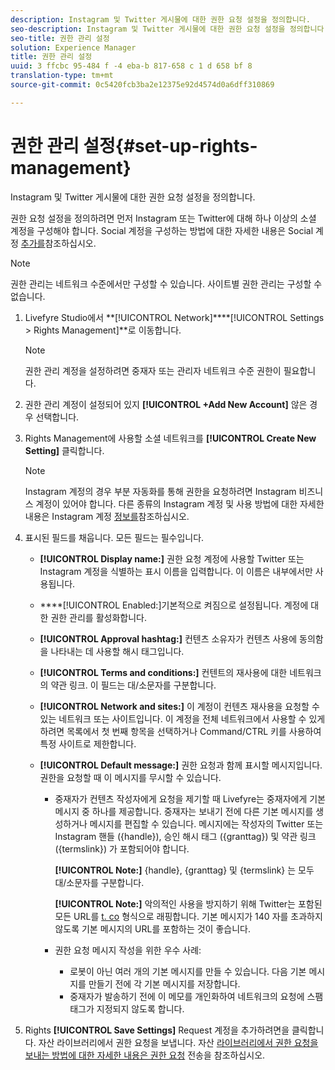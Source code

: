 ```yaml
---
description: Instagram 및 Twitter 게시물에 대한 권한 요청 설정을 정의합니다.
seo-description: Instagram 및 Twitter 게시물에 대한 권한 요청 설정을 정의합니다.
seo-title: 권한 관리 설정
solution: Experience Manager
title: 권한 관리 설정
uuid: 3 ffcbc 95-484 f -4 eba-b 817-658 c 1 d 658 bf 8
translation-type: tm+mt
source-git-commit: 0c5420fcb3ba2e12375e92d4574d0a6dff310869

---
```



# 권한 관리 설정{#set-up-rights-management}

Instagram 및 Twitter 게시물에 대한 권한 요청 설정을 정의합니다.

권한 요청 설정을 정의하려면 먼저 Instagram 또는 Twitter에 대해 하나 이상의 소셜 계정을 구성해야 합니다. Social 계정을 구성하는 방법에 대한 자세한 내용은 Social 계정 [추가를](../c-users-creating-accounts-with-studio-access/t-configure-social-accout-instagram/t-configure-social-accout-instagram.md#t_configure_social_accout_instagram)참조하십시오.

>[!NOTE]
>
>권한 관리는 네트워크 수준에서만 구성할 수 있습니다. 사이트별 권한 관리는 구성할 수 없습니다.

1. Livefyre Studio에서 **[!UICONTROL Network]****[!UICONTROL Settings > Rights Management]**로 이동합니다.

   >[!NOTE]
   >
   >권한 관리 계정을 설정하려면 중재자 또는 관리자 네트워크 수준 권한이 필요합니다.

1. 권한 관리 계정이 설정되어 있지 **[!UICONTROL +Add New Account]** 않은 경우 선택합니다.
1. Rights Management에 사용할 소셜 네트워크를 **[!UICONTROL Create New Setting]** 클릭합니다.

   >[!NOTE]
   >
   >Instagram 계정의 경우 부분 자동화를 통해 권한을 요청하려면 Instagram 비즈니스 계정이 있어야 합니다. 다른 종류의 Instagram 계정 및 사용 방법에 대한 자세한 내용은 Instagram 계정 [정보를](../c-users-creating-accounts-with-studio-access/t-configure-social-accout-instagram/c-about-instagram-accounts.md#c_about_instagram_accounts)참조하십시오.

1. 표시된 필드를 채웁니다. 모든 필드는 필수입니다.

   * **[!UICONTROL Display name:]** 권한 요청 계정에 사용할 Twitter 또는 Instagram 계정을 식별하는 표시 이름을 입력합니다. 이 이름은 내부에서만 사용됩니다.
   * ****[!UICONTROL Enabled:]기본적으로 켜짐으로 설정됩니다. 계정에 대한 권한 관리를 활성화합니다.
   * **[!UICONTROL Approval hashtag:]** 컨텐츠 소유자가 컨텐츠 사용에 동의함을 나타내는 데 사용할 해시 태그입니다.
   * **[!UICONTROL Terms and conditions:]** 컨텐트의 재사용에 대한 네트워크의 약관 링크. 이 필드는 대/소문자를 구분합니다.
   * **[!UICONTROL Network and sites:]** 이 계정이 컨텐츠 재사용을 요청할 수 있는 네트워크 또는 사이트입니다. 이 계정을 전체 네트워크에서 사용할 수 있게 하려면 목록에서 첫 번째 항목을 선택하거나 Command/CTRL 키를 사용하여 특정 사이트로 제한합니다.
   * **[!UICONTROL Default message:]** 권한 요청과 함께 표시할 메시지입니다. 권한을 요청할 때 이 메시지를 무시할 수 있습니다.

      * 중재자가 컨텐츠 작성자에게 요청을 제기할 때 Livefyre는 중재자에게 기본 메시지 중 하나를 제공합니다. 중재자는 보내기 전에 다른 기본 메시지를 생성하거나 메시지를 편집할 수 있습니다. 메시지에는 작성자의 Twitter 또는 Instagram 핸들 ({handle}), 승인 해시 태그 ({granttag}) 및 약관 링크 ({termslink}) 가 포함되어야 합니다.

         **[!UICONTROL Note:]** {handle}, {granttag} 및 {termslink} 는 모두 대/소문자를 구분합니다.

         **[!UICONTROL Note:]** 악의적인 사용을 방지하기 위해 Twitter는 포함된 모든 URL를 [t. co](https://t.co/) 형식으로 래핑합니다. 기본 메시지가 140 자를 초과하지 않도록 기본 메시지의 URL를 포함하는 것이 좋습니다.

      * 권한 요청 메시지 작성을 위한 우수 사례:

         * 로봇이 아닌 여러 개의 기본 메시지를 만들 수 있습니다. 다음 기본 메시지를 만들기 전에 각 기본 메시지를 저장합니다.
         * 중재자가 발송하기 전에 이 메모를 개인화하여 네트워크의 요청에 스팸 태그가 지정되지 않도록 합니다.

1. Rights **[!UICONTROL Save Settings]** Request 계정을 추가하려면을 클릭합니다.
자산 라이브러리에서 권한 요청을 보냅니다. 자산 [라이브러리에서 권한 요청을 보내는 방법에 대한 자세한 내용은 권한 요청](../c-how-requesting-rights-works/t-send-a-rights-request-to-own-a-digital-asset.md#t_send_a_rights_request_to_own_a_digital_asset) 전송을 참조하십시오.